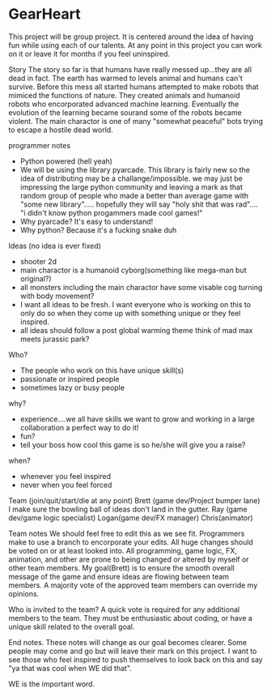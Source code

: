 # GearHeart

This project will be group project. It is centered around the idea of having fun while using each of our talents. 
At any point in this project you can work on it or leave it for months if you feel uninspired.

Story
The story so far is that humans have really messed up...they are all dead in fact. The earth has warmed to levels animal and 
humans can't survive. Before this mess all started humans attempted to make robots that mimiced the functions of nature.
They created animals and humanoid robots who encorporated advanced machine learning. Eventually the evolution of the 
learning became sourand some of the robots became violent. The main charactor is one of many "somewhat peaceful" bots 
trying to escape a hostile dead world. 

programmer notes
- Python powered (hell yeah)
- We will be using the library pyarcade. This library is fairly new so the idea of distributing may be a challange/impossible.
  we may just be impressing the large python community and leaving a mark as that random group of people who made a
  better than average game with "some new library"..... hopefully they will say "holy shit that was rad".... "i didn't know 
  python progammers made cool games!"
- Why pyarcade? It's easy to understand! 
- Why python? Because it's a fucking snake duh

Ideas (no idea is ever fixed)
- shooter 2d 
- main charactor is a humanoid cyborg(something like mega-man but original?)
- all monsters including the main charactor have some visable cog turning with body movement?
- I want all ideas to be fresh. I want everyone who is working on this to only do so when they come up with something unique or
  they feel inspired.
- all ideas should follow a post global warming theme think of mad max meets jurassic park? 

Who?
- The people who work on this have unique skill(s)
- passionate or inspired people
- sometimes lazy or busy people

why?
- experience....we all have skills we want to grow and working in a large collaboration a perfect way to do it! 
- fun?
- tell your boss how cool this game is so he/she will give you a raise? 

when?
- whenever you feel inspired
- never when you feel forced

Team (join/quit/start/die at any point)
Brett (game dev/Project bumper lane) I make sure the bowling ball of ideas don't land in the gutter. 
Ray (game dev/game logic specialist)
Logan(game dev/FX manager)
Chris(animator)

Team notes
We should feel free to edit this as we see fit. Programmers make to use a branch to encorporate your edits. All huge 
changes should be voted on or at least looked into. All programming, game logic, FX, animation, and other are prone to being 
changed or altered by myself or other team members. My goal(Brett) is to ensure the smooth overall message of the game and 
ensure ideas are flowing between team members. A majority vote of the approved team members can override my opinions. 

Who is invited to the team?
A quick vote is required for any additional members to the team. They must be enthusiastic about coding, or 
have a unique skill related to the overall goal. 

End notes.
These notes will change as our goal becomes clearer. Some people may come and go but will leave their mark on this project. 
I want to see those who feel inspired to push themselves to look back on this and say "ya that was cool when WE did that". 

WE is the important word.

